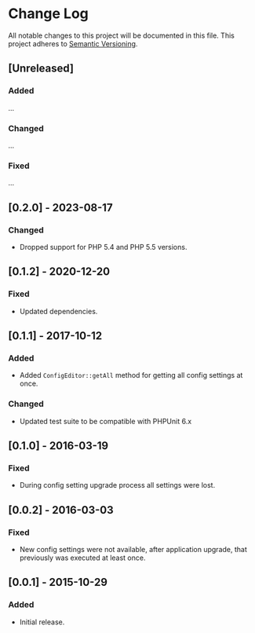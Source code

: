 # Change Log
All notable changes to this project will be documented in this file.
This project adheres to [Semantic Versioning](http://semver.org/).

## [Unreleased]
### Added
...

### Changed
...

### Fixed
...

## [0.2.0] - 2023-08-17
### Changed
- Dropped support for PHP 5.4 and PHP 5.5 versions.

## [0.1.2] - 2020-12-20
### Fixed
- Updated dependencies.

## [0.1.1] - 2017-10-12
### Added
- Added `ConfigEditor::getAll` method for getting all config settings at once.

### Changed
- Updated test suite to be compatible with PHPUnit 6.x

## [0.1.0] - 2016-03-19
### Fixed
- During config setting upgrade process all settings were lost.

## [0.0.2] - 2016-03-03
### Fixed
- New config settings were not available, after application upgrade, that previously was executed at least once.

## [0.0.1] - 2015-10-29
### Added
- Initial release.
